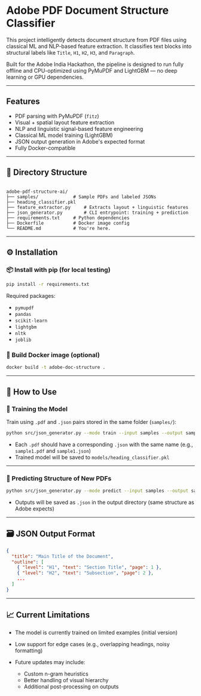 # Adobe PDF Document Structure Classifier

This project intelligently detects document structure from PDF files using classical ML and NLP-based feature extraction. It classifies text blocks into structural labels like `Title`, `H1`, `H2`, `H3`, and `Paragraph`.

Built for the Adobe India Hackathon, the pipeline is designed to run fully offline and CPU-optimized using PyMuPDF and LightGBM — no deep learning or GPU dependencies.

---

## Features

- PDF parsing with PyMuPDF (`fitz`)
- Visual + spatial layout feature extraction
- NLP and linguistic signal-based feature engineering
- Classical ML model training (LightGBM)
- JSON output generation in Adobe's expected format
- Fully Docker-compatible

---

## 📂 Directory Structure

```

adobe-pdf-structure-ai/
├── samples/             # Sample PDFs and labeled JSONs
├── heading_classifier.pkl
├── feature_extractor.py     # Extracts layout + linguistic features
├── json_generator.py        # CLI entrypoint: training + prediction
├── requirements.txt     # Python dependencies
├── Dockerfile           # Docker image config
└── README.md            # You're here.

````

---

## ⚙️ Installation

### 📦 Install with pip (for local testing)

```bash
pip install -r requirements.txt
````

Required packages:

* `pymupdf`
* `pandas`
* `scikit-learn`
* `lightgbm`
* `nltk`
* `joblib`

### 🐳 Build Docker image (optional)

```bash
docker build -t adobe-doc-structure .
```

---

## 🧪 How to Use

### 🔧 Training the Model

Train using `.pdf` and `.json` pairs stored in the same folder (`samples/`):

```bash
python src/json_generator.py --mode train --input samples --output samples --model models/heading_classifier.pkl
```

* Each `.pdf` should have a corresponding `.json` with the same name (e.g., `sample1.pdf` and `sample1.json`)
* Trained model will be saved to `models/heading_classifier.pkl`

---

### 🧠 Predicting Structure of New PDFs

```bash
python src/json_generator.py --mode predict --input samples --output samples --model models/heading_classifier.pkl
```

* Outputs will be saved as `.json` in the output directory (same structure as Adobe expects)

---

## 🗃️ JSON Output Format

```json
{
  "title": "Main Title of the Document",
  "outline": [
    { "level": "H1", "text": "Section Title", "page": 1 },
    { "level": "H2", "text": "Subsection", "page": 2 },
    ...
  ]
}
```

---

## 📈 Current Limitations

* The model is currently trained on limited examples (initial version)
* Low support for edge cases (e.g., overlapping headings, noisy formatting)
* Future updates may include:

  * Custom n-gram heuristics
  * Better handling of visual hierarchy
  * Additional post-processing on outputs